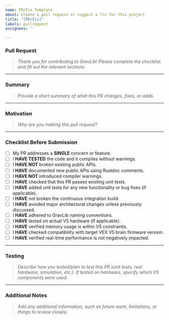 ```yaml
---
name: PR/Fix Template
about: Create a pull request or suggest a fix for this project
title: "[PR/Fix]"
labels: pullrequest
assignees: ''

---
```


### Pull Request

> *Thank you for contributing to GravLib! Please complete the checklist and fill out the relevant sections.*

---

### Summary

> *Provide a short summary of what this PR changes, fixes, or adds.*

---

### Motivation

> *Why are you making this pull request?*

---

### Checklist Before Submission

- [ ] My PR addresses a **SINGLE** concern or feature.  
- [ ] I **HAVE TESTED** the code and it compiles without warnings.  
- [ ] I **HAVE NOT** broken existing public APIs.  
- [ ] I **HAVE** documented new public APIs using Rustdoc comments.  
- [ ] I **HAVE NOT** introduced compiler warnings.  
- [ ] I **HAVE** checked that this PR passes existing unit tests.  
- [ ] I **HAVE** added unit tests for any new functionality or bug fixes (if applicable).  
- [ ] I **HAVE** not broken the continuous integration build.  
- [ ] I **HAVE** avoided major architectural changes unless previously discussed.
- [ ] I **HAVE** adhered to GravLib naming conventions.
- [ ] I **HAVE** tested on actual V5 hardware (if applicable).
- [ ] I **HAVE** verified memory usage is within V5 constraints.
- [ ] I **HAVE** checked compatibility with target VEX V5 brain firmware version.
- [ ] I **HAVE** verified real-time performance is not negatively impacted.

---

### Testing

> *Describe how you tested/plan to test this PR (unit tests, real hardware, simulation, etc.). If tested on hardware, specify which V5 components were used.*

---

### Additional Notes

> *Add any additional information, such as future work, limitations, or things to review closely.*
